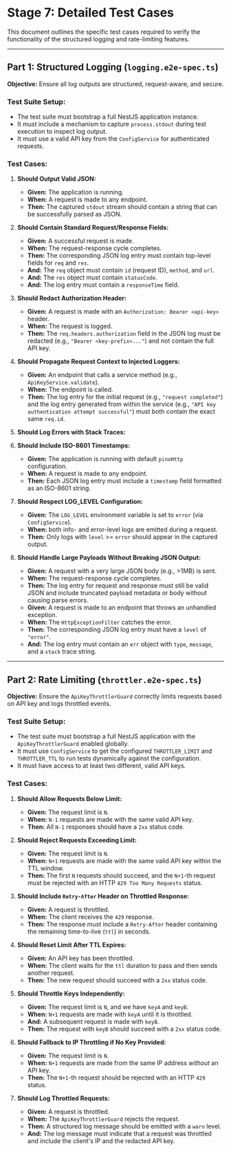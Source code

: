 # Stage 7: Detailed Test Cases

This document outlines the specific test cases required to verify the functionality of the structured logging and rate-limiting features.

---

## Part 1: Structured Logging (`logging.e2e-spec.ts`)

**Objective:** Ensure all log outputs are structured, request-aware, and secure.

### Test Suite Setup:

- The test suite must bootstrap a full NestJS application instance.
- It must include a mechanism to capture `process.stdout` during test execution to inspect log output.
- It must use a valid API key from the `ConfigService` for authenticated requests.

### Test Cases:

1.  **Should Output Valid JSON:**
    - **Given:** The application is running.
    - **When:** A request is made to any endpoint.
    - **Then:** The captured `stdout` stream should contain a string that can be successfully parsed as JSON.

2.  **Should Contain Standard Request/Response Fields:**
    - **Given:** A successful request is made.
    - **When:** The request-response cycle completes.
    - **Then:** The corresponding JSON log entry must contain top-level fields for `req` and `res`.
    - **And:** The `req` object must contain `id` (request ID), `method`, and `url`.
    - **And:** The `res` object must contain `statusCode`.
    - **And:** The log entry must contain a `responseTime` field.

3.  **Should Redact Authorization Header:**
    - **Given:** A request is made with an `Authorization: Bearer <api-key>` header.
    - **When:** The request is logged.
    - **Then:** The `req.headers.authorization` field in the JSON log must be redacted (e.g., `"Bearer <key-prefix>..."`) and not contain the full API key.

4.  **Should Propagate Request Context to Injected Loggers:**
    - **Given:** An endpoint that calls a service method (e.g., `ApiKeyService.validate`).
    - **When:** The endpoint is called.
    - **Then:** The log entry for the initial request (e.g., `"request completed"`) and the log entry generated from within the service (e.g., `"API key authentication attempt successful"`) must both contain the exact same `req.id`.

5.  **Should Log Errors with Stack Traces:**
6.  **Should Include ISO-8601 Timestamps:**
    - **Given:** The application is running with default `pinoHttp` configuration.
    - **When:** A request is made to any endpoint.
    - **Then:** Each JSON log entry must include a `timestamp` field formatted as an ISO-8601 string.

7.  **Should Respect LOG_LEVEL Configuration:**
    - **Given:** The `LOG_LEVEL` environment variable is set to `error` (via `ConfigService`).
    - **When:** both info- and error-level logs are emitted during a request.
    - **Then:** Only logs with `level` >= `error` should appear in the captured output.

8.  **Should Handle Large Payloads Without Breaking JSON Output:**
    - **Given:** A request with a very large JSON body (e.g., >1MB) is sent.
    - **When:** The request-response cycle completes.
    - **Then:** The log entry for request and response must still be valid JSON and include truncated payload metadata or body without causing parse errors.
    - **Given:** A request is made to an endpoint that throws an unhandled exception.
    - **When:** The `HttpExceptionFilter` catches the error.
    - **Then:** The corresponding JSON log entry must have a `level` of `"error"`.
    - **And:** The log entry must contain an `err` object with `type`, `message`, and a `stack` trace string.

---

## Part 2: Rate Limiting (`throttler.e2e-spec.ts`)

**Objective:** Ensure the `ApiKeyThrottlerGuard` correctly limits requests based on API key and logs throttled events.

### Test Suite Setup:

- The test suite must bootstrap a full NestJS application with the `ApiKeyThrottlerGuard` enabled globally.
- It must use `ConfigService` to get the configured `THROTTLER_LIMIT` and `THROTTLER_TTL` to run tests dynamically against the configuration.
- It must have access to at least two different, valid API keys.

### Test Cases:

1.  **Should Allow Requests Below Limit:**
    - **Given:** The request limit is `N`.
    - **When:** `N-1` requests are made with the same valid API key.
    - **Then:** All `N-1` responses should have a `2xx` status code.

2.  **Should Reject Requests Exceeding Limit:**
    - **Given:** The request limit is `N`.
    - **When:** `N+1` requests are made with the same valid API key within the TTL window.
    - **Then:** The first `N` requests should succeed, and the `N+1`-th request must be rejected with an HTTP `429 Too Many Requests` status.

3.  **Should Include `Retry-After` Header on Throttled Response:**
    - **Given:** A request is throttled.
    - **When:** The client receives the `429` response.
    - **Then:** The response must include a `Retry-After` header containing the remaining time-to-live (`ttl`) in seconds.

4.  **Should Reset Limit After TTL Expires:**
    - **Given:** An API key has been throttled.
    - **When:** The client waits for the `ttl` duration to pass and then sends another request.
    - **Then:** The new request should succeed with a `2xx` status code.

5.  **Should Throttle Keys Independently:**
    - **Given:** The request limit is `N`, and we have `keyA` and `keyB`.
    - **When:** `N+1` requests are made with `keyA` until it is throttled.
    - **And:** A subsequent request is made with `keyB`.
    - **Then:** The request with `keyB` should succeed with a `2xx` status code.

6.  **Should Fallback to IP Throttling if No Key Provided:**
    - **Given:** The request limit is `N`.
    - **When:** `N+1` requests are made from the same IP address _without_ an API key.
    - **Then:** The `N+1`-th request should be rejected with an HTTP `429` status.

7.  **Should Log Throttled Requests:**
    - **Given:** A request is throttled.
    - **When:** The `ApiKeyThrottlerGuard` rejects the request.
    - **Then:** A structured log message should be emitted with a `warn` level.
    - **And:** The log message must indicate that a request was throttled and include the client's IP and the redacted API key.
